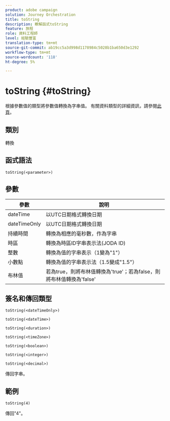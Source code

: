 ```yaml
---
product: adobe campaign
solution: Journey Orchestration
title: toString
description: 瞭解函式toString
feature: 旅程
role: 資料工程師
level: 經驗豐富
translation-type: tm+mt
source-git-commit: ab19cc5a3d998d1178984c5028b1ba650d3e1292
workflow-type: tm+mt
source-wordcount: '118'
ht-degree: 5%

---
```



# toString {#toString}

根據參數值的類型將參數值轉換為字串值。 有關資料類型的詳細資訊，請參閱[此頁](../expression/data-types.md)。

## 類別

轉換

## 函式語法

`toString(<parameter>)`

## 參數

| 參數 | 說明 |
|--- |--- |
| dateTime | 以UTC日期格式轉換日期 |
| dateTimeOnly | 以UTC日期格式轉換日期 |
| 持續時間 | 轉換為相應的毫秒數，作為字串 |
| 時區 | 轉換為時區ID字串表示法(JODA ID) |
| 整數 | 轉換為值的字串表示（1變為&quot;1&quot;） |
| 小數點 | 轉換為值的字串表示法（1.5變成&quot;1.5&quot;） |
| 布林值 | 若為true，則將布林值轉換為&#39;true&#39;；若為false，則將布林值轉換為&#39;false&#39; |

## 簽名和傳回類型

`toString(<dateTimeOnly>)`

`toString(<dateTime>)`

`toString(<duration>)`

`toString(<timeZone>)`

`toString(<boolean>)`

`toString(<integer>)`

`toString(<decimal>)`

傳回字串。

## 範例

`toString(4)`

傳回&quot;4&quot;。
